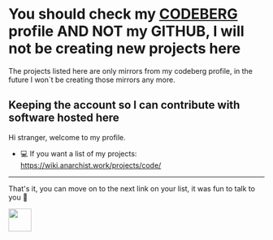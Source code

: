 # You should check my [CODEBERG](https://codeberg.org/era) profile AND NOT my GITHUB, I will not be creating new projects here

The projects listed here are only mirrors from my codeberg profile, in the future I won`t be creating those mirrors any more.

Keeping the account so I can contribute with software hosted here
---

Hi stranger, welcome to my profile.


- 💻 If you want a list of my projects: https://wiki.anarchist.work/projects/code/

---

That's it, you can move on to the next link on your list, it was fun to talk to you 👋

<a href="https://endsoftwarepatents.org/innovating-without-patents"><img style="height: 45px;" src="https://static.fsf.org/nosvn/esp/logos/patent-free.svg"></a>
